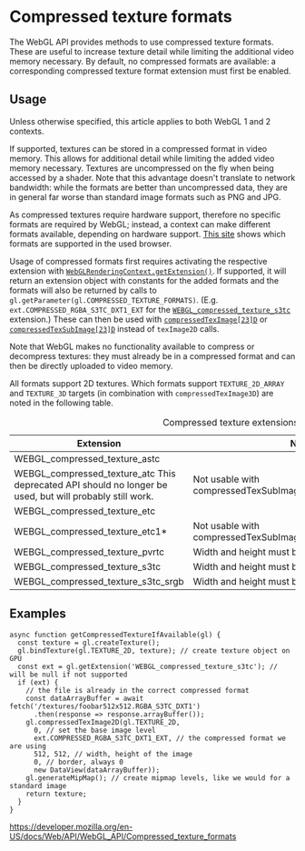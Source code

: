 Compressed texture formats
==========================

The WebGL API provides methods to use compressed texture formats. These are useful to increase texture detail while limiting the additional video memory necessary. By default, no compressed formats are available: a corresponding compressed texture format extension must first be enabled.

Usage
-----

Unless otherwise specified, this article applies to both WebGL 1 and 2 contexts.

If supported, textures can be stored in a compressed format in video memory. This allows for additional detail while limiting the added video memory necessary. Textures are uncompressed on the fly when being accessed by a shader. Note that this advantage doesn't translate to network bandwidth: while the formats are better than uncompressed data, they are in general far worse than standard image formats such as PNG and JPG.

As compressed textures require hardware support, therefore no specific formats are required by WebGL; instead, a context can make different formats available, depending on hardware support. [This site](https://toji.github.io/texture-tester/) shows which formats are supported in the used browser.

Usage of compressed formats first requires activating the respective extension with [`WebGLRenderingContext.getExtension()`](../webglrenderingcontext/getextension). If supported, it will return an extension object with constants for the added formats and the formats will also be returned by calls to `gl.getParameter(gl.COMPRESSED_TEXTURE_FORMATS)`. (E.g. `ext.COMPRESSED_RGBA_S3TC_DXT1_EXT` for the [`WEBGL_compressed_texture_s3tc`](../webgl_compressed_texture_s3tc) extension.) These can then be used with [`compressedTexImage[23]D`](../webglrenderingcontext/compressedteximage2d) or [`compressedTexSubImage[23]D`](../webglrenderingcontext/compressedtexsubimage2d) instead of `texImage2D` calls.

Note that WebGL makes no functionality available to compress or decompress textures: they must already be in a compressed format and can then be directly uploaded to video memory.

All formats support 2D textures. Which formats support `TEXTURE_2D_ARRAY` and `TEXTURE_3D` targets (in combination with `compressedTexImage3D`) are noted in the following table.

<table><caption>Compressed texture extensions and which targets they support.</caption><thead><tr class="header"><th>Extension</th><th>Notes</th><th>TEXTURE_2D_ARRAY</th><th>TEXTURE_3D</th></tr></thead><tbody><tr class="odd"><td>WEBGL_compressed_texture_astc</td><td></td><td>Yes</td><td>Yes</td></tr><tr class="even"><td>WEBGL_compressed_texture_atc <span class="icon deprecated" data-viewbox="0 0 100 100" data-xmlns="http://www.w3.org/2000/svg" data-role="img"> This deprecated API should no longer be used, but will probably still work. </span></td><td>Not usable with compressedTexSubImage2D/copyTexSubImage2D.</td><td>No</td><td>No</td></tr><tr class="odd"><td>WEBGL_compressed_texture_etc</td><td></td><td>Yes</td><td>No</td></tr><tr class="even"><td>WEBGL_compressed_texture_etc1*</td><td>Not usable with compressedTexSubImage2D/copyTexSubImage2D.</td><td>No</td><td>No</td></tr><tr class="odd"><td>WEBGL_compressed_texture_pvrtc</td><td>Width and height must be powers of 2.</td><td>No</td><td>No</td></tr><tr class="even"><td>WEBGL_compressed_texture_s3tc</td><td>Width and height must be multiples of 4.</td><td>Yes</td><td>No</td></tr><tr class="odd"><td>WEBGL_compressed_texture_s3tc_srgb</td><td>Width and height must be multiples of 4.</td><td>?</td><td>No</td></tr></tbody></table>

Examples
--------

    async function getCompressedTextureIfAvailable(gl) {
      const texture = gl.createTexture();
      gl.bindTexture(gl.TEXTURE_2D, texture); // create texture object on GPU
      const ext = gl.getExtension('WEBGL_compressed_texture_s3tc'); // will be null if not supported
      if (ext) {
        // the file is already in the correct compressed format
        const dataArrayBuffer = await fetch('/textures/foobar512x512.RGBA_S3TC_DXT1')
          .then(response => response.arrayBuffer());
        gl.compressedTexImage2D(gl.TEXTURE_2D,
          0, // set the base image level
          ext.COMPRESSED_RGBA_S3TC_DXT1_EXT, // the compressed format we are using
          512, 512, // width, height of the image
          0, // border, always 0
          new DataView(dataArrayBuffer));
        gl.generateMipMap(); // create mipmap levels, like we would for a standard image
        return texture;
      }
    }

<a href="https://developer.mozilla.org/en-US/docs/Web/API/WebGL_API/Compressed_texture_formats" class="_attribution-link">https://developer.mozilla.org/en-US/docs/Web/API/WebGL_API/Compressed_texture_formats</a>
